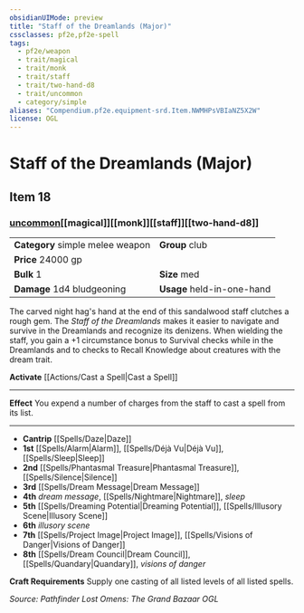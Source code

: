 ```yaml
---
obsidianUIMode: preview
title: "Staff of the Dreamlands (Major)"
cssclasses: pf2e,pf2e-spell
tags:
  - pf2e/weapon
  - trait/magical
  - trait/monk
  - trait/staff
  - trait/two-hand-d8
  - trait/uncommon
  - category/simple
aliases: "Compendium.pf2e.equipment-srd.Item.NWMHPsVBIaNZ5X2W"
license: OGL
---
```

# Staff of the Dreamlands (Major)
## Item 18
### [uncommon](uncommon "Uncommon Rarity Trait")[[magical]][[monk]][[staff]][[two-hand-d8]]

|  |  |
| -- | -- |
| **Category** simple melee weapon | **Group** club |
| **Price** 24000 gp |  |
| **Bulk** 1 | **Size** med |
| **Damage** 1d4 bludgeoning  | **Usage** held-in-one-hand |



The carved night hag's hand at the end of this sandalwood staff clutches a rough gem. The _Staff of the Dreamlands_ makes it easier to navigate and survive in the Dreamlands and recognize its denizens. When wielding the staff, you gain a +1 circumstance bonus to Survival checks while in the Dreamlands and to checks to Recall Knowledge about creatures with the dream trait.

**Activate** [[Actions/Cast a Spell|Cast a Spell]]

* * *

**Effect** You expend a number of charges from the staff to cast a spell from its list.

* * *

*   **Cantrip** [[Spells/Daze|Daze]]
*   **1st** [[Spells/Alarm|Alarm]], [[Spells/Déjà Vu|Déjà Vu]], [[Spells/Sleep|Sleep]]
*   **2nd** [[Spells/Phantasmal Treasure|Phantasmal Treasure]], [[Spells/Silence|Silence]]
*   **3rd** [[Spells/Dream Message|Dream Message]]
*   **4th** _dream message_, [[Spells/Nightmare|Nightmare]], _sleep_
*   **5th** [[Spells/Dreaming Potential|Dreaming Potential]], [[Spells/Illusory Scene|Illusory Scene]]
*   **6th** _illusory scene_
*   **7th** [[Spells/Project Image|Project Image]], [[Spells/Visions of Danger|Visions of Danger]]
*   **8th** [[Spells/Dream Council|Dream Council]], [[Spells/Quandary|Quandary]], _visions of danger_

**Craft Requirements** Supply one casting of all listed levels of all listed spells.

*Source: Pathfinder Lost Omens: The Grand Bazaar*
*OGL*